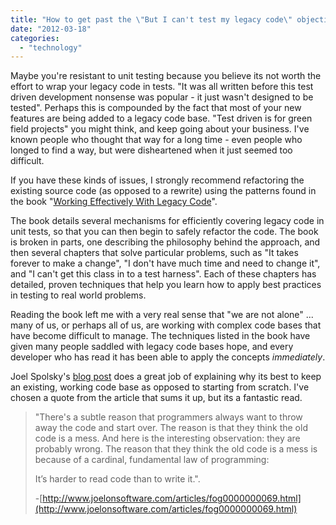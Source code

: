```yaml
---
title: "How to get past the \"But I can't test my legacy code\" objection."
date: "2012-03-18"
categories: 
  - "technology"
---
```


Maybe you're resistant to unit testing because you believe its not worth the effort to wrap your legacy code in tests. "It was all written before this test driven development nonsense was popular - it just wasn't designed to be tested". Perhaps this is compounded by the fact that most of your new features are being added to a legacy code base. "Test driven is for green field projects" you might think, and keep going about your business. I've known people who thought that way for a long time - even people who longed to find a way, but were disheartened when it just seemed too difficult.

If you have these kinds of issues, I strongly recommend refactoring the existing source code (as opposed to a rewrite) using the patterns found in the book "[Working Effectively With Legacy Code](http://www.amazon.ca/Working-Effectively-Legacy-Michael-Feathers/dp/0131177052)".

The book details several mechanisms for efficiently covering legacy code in unit tests, so that you can then begin to safely refactor the code. The book is broken in parts, one describing the philosophy behind the approach, and then several chapters that solve particular problems, such as "It takes forever to make a change", "I don't have much time and need to change it", and "I can't get this class in to a test harness". Each of these chapters has detailed, proven techniques that help you learn how to apply best practices in testing to real world problems.

Reading the book left me with a very real sense that "we are not alone" ... many of us, or perhaps all of us, are working with complex code bases that have become difficult to manage. The techniques listed in the book have given many people saddled with legacy code bases hope, and every developer who has read it has been able to apply the concepts _immediately_.

Joel Spolsky's [blog post](http://www.joelonsoftware.com/articles/fog0000000069.html) does a great job of explaining why its best to keep an existing, working code base as opposed to starting from scratch. I've chosen a quote from the article that sums it up, but its a fantastic read.

> "There's a subtle reason that programmers always want to throw away the code and start over. The reason is that they think the old code is a mess. And here is the interesting observation: they are probably wrong. The reason that they think the old code is a mess is because of a cardinal, fundamental law of programming:
> 
> It’s harder to read code than to write it.".
> 
> \-[http://www.joelonsoftware.com/articles/fog0000000069.html](http://www.joelonsoftware.com/articles/fog0000000069.html)
